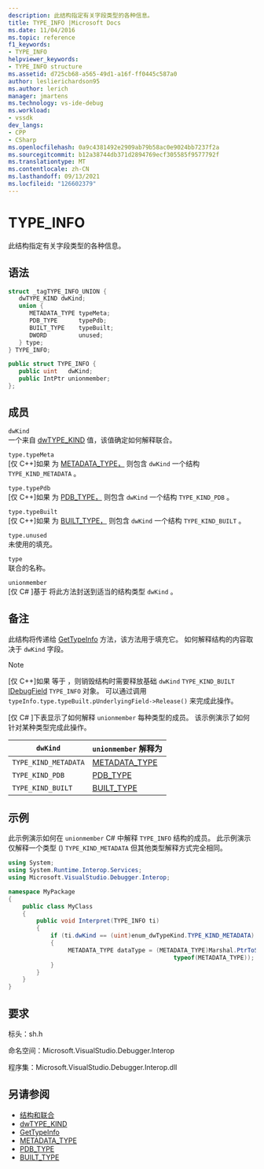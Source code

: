 ```yaml
---
description: 此结构指定有关字段类型的各种信息。
title: TYPE_INFO |Microsoft Docs
ms.date: 11/04/2016
ms.topic: reference
f1_keywords:
- TYPE_INFO
helpviewer_keywords:
- TYPE_INFO structure
ms.assetid: d725cb68-a565-49d1-a16f-ff0445c587a0
author: leslierichardson95
ms.author: lerich
manager: jmartens
ms.technology: vs-ide-debug
ms.workload:
- vssdk
dev_langs:
- CPP
- CSharp
ms.openlocfilehash: 0a9c4381492e2909ab79b58ac0e9024bb7237f2a
ms.sourcegitcommit: b12a38744db371d2894769ecf305585f9577792f
ms.translationtype: MT
ms.contentlocale: zh-CN
ms.lasthandoff: 09/13/2021
ms.locfileid: "126602379"
---
```

# <a name="type_info"></a>TYPE_INFO
此结构指定有关字段类型的各种信息。

## <a name="syntax"></a>语法

```cpp
struct _tagTYPE_INFO_UNION {
   dwTYPE_KIND dwKind;
   union {
      METADATA_TYPE typeMeta;
      PDB_TYPE      typePdb;
      BUILT_TYPE    typeBuilt;
      DWORD         unused;
   } type;
} TYPE_INFO;
```

```csharp
public struct TYPE_INFO {
   public uint   dwKind;
   public IntPtr unionmember;
};
```

## <a name="members"></a>成员
 `dwKind`\
 一个来自 [dwTYPE_KIND](../../../extensibility/debugger/reference/dwtype-kind.md) 值，该值确定如何解释联合。

 `type.typeMeta`\
 [仅 C++]如果 为 [METADATA_TYPE，](../../../extensibility/debugger/reference/metadata-type.md) 则包含 `dwKind` 一个结构 `TYPE_KIND_METADATA` 。

 `type.typePdb`\
 [仅 C++]如果 为 [PDB_TYPE，](../../../extensibility/debugger/reference/pdb-type.md) 则包含 `dwKind` 一个结构 `TYPE_KIND_PDB` 。

 `type.typeBuilt`\
 [仅 C++]如果 为 [BUILT_TYPE，](../../../extensibility/debugger/reference/built-type.md) 则包含 `dwKind` 一个结构 `TYPE_KIND_BUILT` 。

 `type.unused`\
 未使用的填充。

 `type`\
 联合的名称。

 `unionmember`\
 [仅 C# ]基于 将此方法封送到适当的结构类型 `dwKind` 。

## <a name="remarks"></a>备注
 此结构将传递给 [GetTypeInfo](../../../extensibility/debugger/reference/idebugfield-gettypeinfo.md) 方法，该方法用于填充它。 如何解释结构的内容取决于 `dwKind` 字段。

> [!NOTE]
> [仅 C++]如果 等于 ，则销毁结构时需要释放基础 `dwKind` `TYPE_KIND_BUILT` [IDebugField](../../../extensibility/debugger/reference/idebugfield.md) `TYPE_INFO` 对象。 可以通过调用 `typeInfo.type.typeBuilt.pUnderlyingField->Release()` 来完成此操作。

 [仅 C# ]下表显示了如何解释 `unionmember` 每种类型的成员。 该示例演示了如何针对某种类型完成此操作。

|`dwKind`|`unionmember` 解释为|
|--------------|----------------------------------|
|`TYPE_KIND_METADATA`|[METADATA_TYPE](../../../extensibility/debugger/reference/metadata-type.md)|
|`TYPE_KIND_PDB`|[PDB_TYPE](../../../extensibility/debugger/reference/pdb-type.md)|
|`TYPE_KIND_BUILT`|[BUILT_TYPE](../../../extensibility/debugger/reference/built-type.md)|

## <a name="example"></a>示例
 此示例演示如何在 `unionmember` C# 中解释 `TYPE_INFO` 结构的成员。 此示例演示仅解释一个类型 () `TYPE_KIND_METADATA` 但其他类型解释方式完全相同。

```csharp
using System;
using System.Runtime.Interop.Services;
using Microsoft.VisualStudio.Debugger.Interop;

namespace MyPackage
{
    public class MyClass
    {
        public void Interpret(TYPE_INFO ti)
        {
            if (ti.dwKind == (uint)enum_dwTypeKind.TYPE_KIND_METADATA)
            {
                 METADATA_TYPE dataType = (METADATA_TYPE)Marshal.PtrToStructure(ti.unionmember,
                                               typeof(METADATA_TYPE));
            }
        }
    }
}
```

## <a name="requirements"></a>要求
 标头：sh.h

 命名空间：Microsoft.VisualStudio.Debugger.Interop

 程序集：Microsoft.VisualStudio.Debugger.Interop.dll

## <a name="see-also"></a>另请参阅
- [结构和联合](../../../extensibility/debugger/reference/structures-and-unions.md)
- [dwTYPE_KIND](../../../extensibility/debugger/reference/dwtype-kind.md)
- [GetTypeInfo](../../../extensibility/debugger/reference/idebugfield-gettypeinfo.md)
- [METADATA_TYPE](../../../extensibility/debugger/reference/metadata-type.md)
- [PDB_TYPE](../../../extensibility/debugger/reference/pdb-type.md)
- [BUILT_TYPE](../../../extensibility/debugger/reference/built-type.md)
